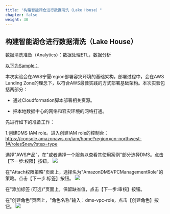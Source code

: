 ```yaml
---
title: "构建智能湖仓进行数据清洗（Lake House）"
chapter: false
weight: 30
---
```


## 构建智能湖仓进行数据清洗（Lake House）

数据清洗准备（Analytics）：数据处理ETL，数据分析



<u>以下为Sample：</u>

本次实验会在AWS宁夏region部署容灾环境的基础架构，部署过程中，会在AWS Landing Zone的理念下，以符合AWS最佳实践的方式部署基础架构。本次实验包括两部分：

* 通过Cloudformation脚本部署相关资源。

* 把本地数据中心的网络和容灾环境的网络打通。

先进行如下的准备工作：

1.创建DMS IAM role。进入创建IAM role的控制台：https://console.amazonaws.cn/iam/home?region=cn-northwest-1#/roles$new?step=type

选择"AWS产品"，在"或者选择一个服务以查看其使用案例"部分选择DMS。点击【下一步:权限】按钮。
![](/images/LandingZoneOfDRSite/createDMSRole1.png)

在"Attach权限策略"页面上，选择名为"AmazonDMSVPCManagementRole"的策略。点击【下一步:标签】按钮。
![](/images/LandingZoneOfDRSite/createDMSRole2.png)

在"添加标签 (可选)"页面上，保留缺省值，点击【下一步:审核】按钮。

在"创建角色"页面上，"角色名称"输入：dms-vpc-role，点击【创建角色】按钮。
![](/images/LandingZoneOfDRSite/createDMSRole3.png)

